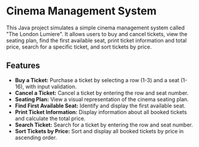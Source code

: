 # Cinema Management System

This Java project simulates a simple cinema management system called "The London Lumiere". It allows users to buy and cancel tickets, view the seating plan, find the first available seat, print ticket information and total price, search for a specific ticket, and sort tickets by price.

## Features

- **Buy a Ticket:** Purchase a ticket by selecting a row (1-3) and a seat (1-16), with input validation.
- **Cancel a Ticket:** Cancel a ticket by entering the row and seat number.
- **Seating Plan:** View a visual representation of the cinema seating plan.
- **Find First Available Seat:** Identify and display the first available seat.
- **Print Ticket Information:** Display information about all booked tickets and calculate the total price.
- **Search Ticket:** Search for a ticket by entering the row and seat number.
- **Sort Tickets by Price:** Sort and display all booked tickets by price in ascending order.
